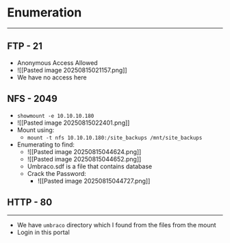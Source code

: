 # Enumeration
---
## FTP - 21
- Anonymous Access Allowed
- ![[Pasted image 20250815021157.png]]
- We have no access here

## NFS - 2049
- `showmount -e 10.10.10.180`
- ![[Pasted image 20250815022401.png]]
- Mount using:
	- `mount -t nfs 10.10.10.180:/site_backups /mnt/site_backups`
- Enumerating to find:
	- ![[Pasted image 20250815044624.png]]
	- ![[Pasted image 20250815044652.png]]
	- Umbraco.sdf is a file that contains database
	- Crack the Password:
		- ![[Pasted image 20250815044727.png]]
## HTTP - 80
---
- We have `umbraco` directory which I found from the files from the mount
- Login in this portal